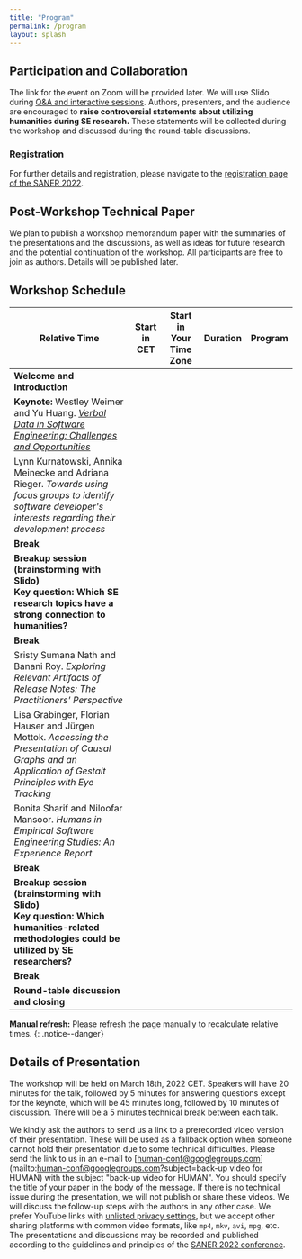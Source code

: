```yaml
---
title: "Program"
permalink: /program
layout: splash
---
```


<script src="https://momentjs.com/downloads/moment-with-locales.js"></script>
<script src="https://momentjs.com/downloads/moment-timezone-with-data-10-year-range.js"></script>

## Participation and Collaboration

The link for the event on Zoom will be provided later.
We will use Slido during [Q&A and interactive sessions](https://app.sli.do/event/c5h6G2qDj6V7751kHNdfkA).
Authors, presenters, and the audience are encouraged to <strong>raise controversial statements about utilizing humanities during SE research.</strong>
These statements will be collected during the workshop and discussed during the round-table discussions.

### Registration

For further details and registration, please navigate to the [registration page of the SANER 2022](https://saner2022.uom.gr/registration).

## Post-Workshop Technical Paper

We plan to publish a workshop memorandum paper with the summaries of the presentations and the discussions, as well as ideas for future research and the potential continuation of the workshop. All participants are free to join as authors. Details will be published later.

## Workshop Schedule

<script type="text/javascript">
let my_zone = moment.tz.guess(true);

function my(date, duration_text) {
    let conf_date = moment.tz(date, "CET");
    let my_date = moment(conf_date).tz(my_zone);
    let duration = moment.duration(duration_text);
    
    return ''
        + `<td>${my_date.fromNow()}</td>`
        + `<td>${conf_date.format("llll")}</td>` 
        + `<td>${my_date.format("llll")}</td>`
        + `<td>${duration.humanize()}</td>`;
}
</script>

<table>
    <thead>
        <tr>
            <th>Relative Time</th>
            <th>Start in CET</th>
            <th>Start in Your Time Zone</th>
            <th>Duration</th>
            <th>Program</th>
        </tr>
    </thead>
    <tbody>
        <tr class="highlighted">
            <script>
                document.write(my("2022-03-18 15:00", "0:15"));
            </script>
            <td>
                <strong class="emph">Welcome and Introduction</strong>
            </td>
        </tr>
        <tr>
            <script>
                document.write(my("2022-03-18 15:15", "1:00"));
            </script>
            <td>
                <strong>Keynote:</strong> Westley Weimer and Yu Huang. <cite><a href="/accepted-papers#keynote">Verbal Data in Software Engineering: Challenges and Opportunities</a></cite>
            </td>
        </tr>
        <tr>
            <script>
                document.write(my("2022-03-18 16:15", "0:25"));
            </script>
            <td>
                Lynn Kurnatowski, Annika Meinecke and Adriana Rieger. <cite>Towards using focus groups to identify software developer's interests regarding their development process</cite>
            </td>
        </tr>
        <tr class="highlighted">
            <script>
                document.write(my("2022-03-18 16:45", "0:10"));
            </script>
            <td>
                <strong class="emph">Break</strong>
            </td>
        </tr>
        <tr class="highlighted">
            <script>
                document.write(my("2022-03-18 16:55", "0:30"));
            </script>
            <td>
                <strong class="emph">
                    Breakup session (brainstorming with Slido)<br/>
                    Key question: <strong>Which SE research topics have a strong connection to humanities?</strong>
                </strong>
            </td>
        </tr>
        <tr class="highlighted">
            <script>
                document.write(my("2022-03-18 17:25", "0:5"));
            </script>
            <td>
                <strong class="emph">Break</strong>
            </td>
        </tr>
        <tr>
            <script>
                document.write(my("2022-03-18 17:30", "0:25"));
            </script>
            <td>
                Sristy Sumana Nath and Banani Roy. <cite>Exploring Relevant Artifacts of Release Notes: The Practitioners' Perspective</cite>
            </td>
        </tr>
        <tr>
            <script>
                document.write(my("2022-03-18 18:00", "0:25"));
            </script>
            <td>
                Lisa Grabinger, Florian Hauser and Jürgen Mottok. <cite>Accessing the Presentation of Causal Graphs and an Application of Gestalt Principles with Eye Tracking</cite>
            </td>
        </tr>
        <tr>
            <script>
                document.write(my("2022-03-18 18:30", "0:25"));
            </script>
            <td>
                Bonita Sharif and Niloofar Mansoor. <cite>Humans in Empirical Software Engineering Studies: An Experience Report</cite>
            </td>
        </tr>
        <tr class="highlighted">
            <script>
                document.write(my("2022-03-18 19:00", "0:10"));
            </script>
            <td>
                <strong class="emph">Break</strong>
            </td>
        </tr>
        <tr class="highlighted">
            <script>
                document.write(my("2022-03-18 19:10", "0:30"));
            </script>
            <td>
                <strong class="emph">
                    Breakup session (brainstorming with Slido)<br/>
                    Key question: <strong>Which humanities-related methodologies could be utilized by SE researchers?</strong>
                </strong>
            </td>
        </tr>
        <tr class="highlighted">
            <script>
                document.write(my("2022-03-18 19:40", "0:5"));
            </script>
            <td>
                <strong class="emph">Break</strong>
            </td>
        </tr>
        <tr class="highlighted">
            <script>
                document.write(my("2022-03-18 19:45", "0:30"));
            </script>
            <td>
                <strong class="emph">Round-table discussion and closing</strong>
            </td>
        </tr>
    </tbody>
</table>



**Manual refresh:** Please refresh the page manually to recalculate relative times.
{: .notice--danger}

## Details of Presentation

The workshop will be held on March 18th, 2022 CET. Speakers will have 20 minutes for the talk, followed by 5 minutes for answering questions except for the keynote, which will be 45 minutes long, followed by 10 minutes of discussion. There will be a 5 minutes technical break between each talk.

We kindly ask the authors to send us a link to a prerecorded video version of their presentation. These will be used as a fallback option when someone cannot hold their presentation due to some technical difficulties. Please send the link to us in an e-mail to [human-conf@googlegroups.com](mailto:human-conf@googlegroups.com?subject=back-up video for HUMAN) with the subject "back-up video for HUMAN". You should specify the title of your paper in the body of the message. If there is no technical issue during the presentation, we will not publish or share these videos. We will discuss the follow-up steps with the authors in any other case. We prefer YouTube links with [unlisted privacy settings](https://support.google.com/youtube/answer/157177?hl=en&co=GENIE.Platform%3DDesktop), but we accept other sharing platforms with common video formats, like `mp4`, `mkv`, `avi`, `mpg`, etc. The presentations and discussions may be recorded and published according to the guidelines and principles of the [SANER 2022 conference](https://saner2022.uom.gr/).
